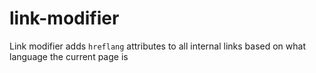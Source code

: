 # link-modifier
Link modifier adds `hreflang` attributes to all internal links based on what language the current page is

